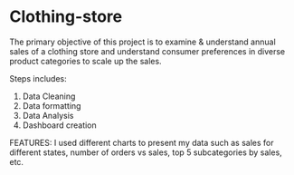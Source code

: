 # Clothing-store

The primary objective of this project is to examine & understand annual sales of a clothing store and understand consumer preferences in diverse product categories to scale up the sales.

Steps includes:
1. Data Cleaning
2. Data formatting 
3. Data Analysis
4. Dashboard creation

FEATURES: I used different charts to present my data such as sales for different states, number of orders vs sales, top 5 subcategories by sales, etc.
